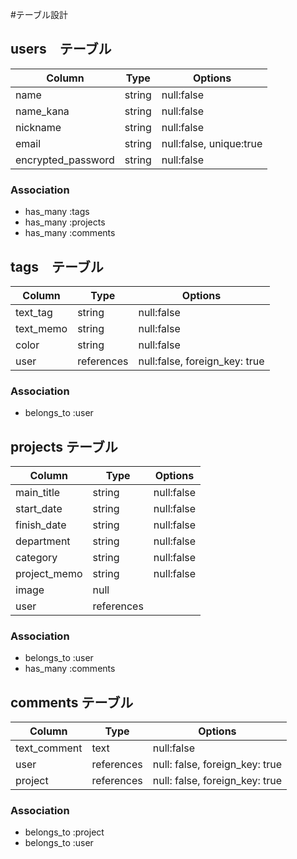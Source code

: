 #テーブル設計
<!-- ユーザー登録　-->
## users　テーブル

| Column             | Type   | Options                 |
| ------------------ | ------ | ------------------------|
| name               | string | null:false              |
| name_kana          | string | null:false              |
| nickname           | string | null:false              |
| email              | string | null:false, unique:true |
| encrypted_password | string | null:false              |

### Association

- has_many :tags
- has_many :projects
- has_many :comments

<!-- タグ付け機能 -->
## tags　テーブル

| Column     | Type       | Options                       |
| ---------- | ---------- | ------------------------------|
| text_tag   | string     | null:false                    |
| text_memo  | string     | null:false                    |
| color      | string     | null:false                    |
| user       | references | null:false, foreign_key: true |
### Association

- belongs_to :user


<!-- 案件チャット機能 -->
## projects テーブル

| Column       | Type       | Options    |
| ------------ | ---------- | ---------- |
| main_title   | string     | null:false |
| start_date   | string     | null:false |
| finish_date  | string     | null:false |
| department   | string     | null:false |
| category     | string     | null:false |
| project_memo | string     | null:false |
| image        | null       |            |
| user         | references |            |

### Association

- belongs_to :user
- has_many :comments


## comments テーブル

| Column       | Type       | Options                        |
| ------------ | ---------- | ------------------------------ |
| text_comment | text       | null:false                     |
| user         | references | null: false, foreign_key: true |
| project      | references | null: false, foreign_key: true |

### Association

- belongs_to :project
- belongs_to :user

